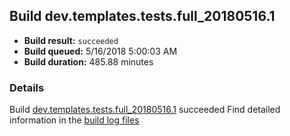 ## Build dev.templates.tests.full_20180516.1
- **Build result:** `succeeded`
- **Build queued:** 5/16/2018 5:00:03 AM
- **Build duration:** 485.88 minutes
### Details
Build [dev.templates.tests.full_20180516.1](https://winappstudio.visualstudio.com/web/build.aspx?pcguid=a4ef43be-68ce-4195-a619-079b4d9834c2&builduri=vstfs%3a%2f%2f%2fBuild%2fBuild%2f25665) succeeded
Find detailed information in the [build log files](https://uwpctdiags.blob.core.windows.net/buildlogs/dev.templates.tests.full_20180516.1_logs.zip)
